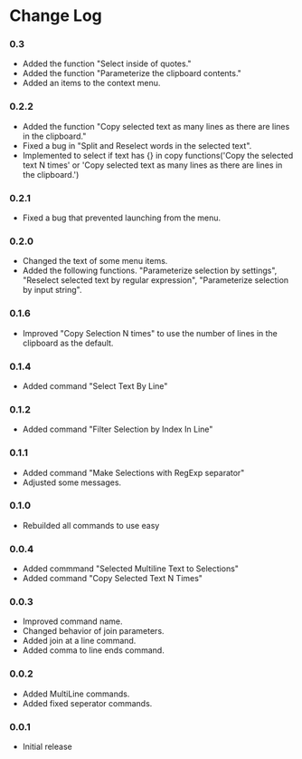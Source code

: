 # Change Log

### 0.3
- Added the function "Select inside of quotes." 
- Added the function "Parameterize the clipboard contents." 
- Added an items to the context menu.

### 0.2.2
- Added the function "Copy selected text as many lines as there are lines in the clipboard."
- Fixed a bug in "Split and Reselect words in the selected text".
- Implemented to select if text has {} in copy functions('Copy the selected text N times' or 'Copy selected text as many lines as there are lines in the clipboard.')

### 0.2.1
- Fixed a bug that prevented launching from the menu.

### 0.2.0
- Changed the text of some menu items.
- Added the following functions.
 "Parameterize selection by settings", "Reselect selected text by regular expression", "Parameterize selection by input string".

### 0.1.6
- Improved "Copy Selection N times" to use the number of lines in the clipboard as the default.

### 0.1.4
- Added command "Select Text By Line"

### 0.1.2
- Added command "Filter Selection by Index In Line"

### 0.1.1
- Added command "Make Selections with RegExp separator"
- Adjusted some messages.

### 0.1.0
- Rebuilded all commands to use easy

### 0.0.4
- Added commmand "Selected Multiline Text to Selections"
- Added command "Copy Selected Text N Times"

### 0.0.3
- Improved command name.
- Changed behavior of join parameters.
- Added join at a line command.
- Added comma to line ends command.

### 0.0.2
- Added MultiLine commands.
- Added fixed seperator commands.

### 0.0.1
- Initial release
